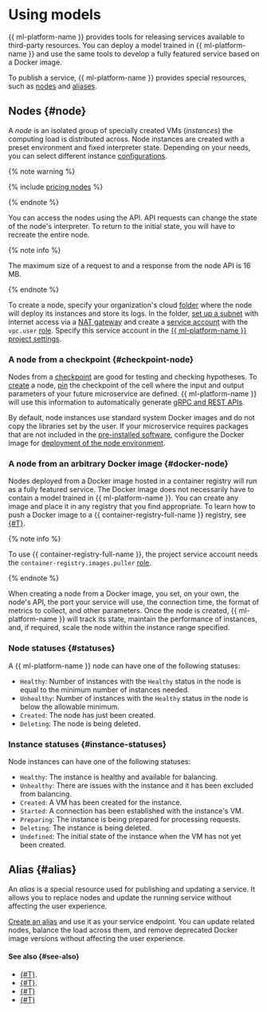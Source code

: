 # Using models

{{ ml-platform-name }} provides tools for releasing services available to third-party resources. You can deploy a model trained in {{ ml-platform-name }} and use the same tools to develop a fully featured service based on a Docker image.

To publish a service, {{ ml-platform-name }} provides special resources, such as [nodes](#node) and [aliases](#statuses).

## Nodes {#node}

A _node_ is an isolated group of specially created VMs (_instances_) the computing load is distributed across. Node instances are created with a preset environment and fixed interpreter state. Depending on your needs, you can select different instance [configurations](../../concepts/configurations.md).

{% note warning %}

{% include [pricing nodes](../../../_includes/datasphere/nodes-pricing-warn.md) %}

{% endnote %}

You can access the nodes using the API. API requests can change the state of the node's interpreter. To return to the initial state, you will have to recreate the entire node.

{% note info %}

The maximum size of a request to and a response from the node API is 16 MB.

{% endnote %}

To create a node, specify your organization's cloud [folder](../../../resource-manager/concepts/resources-hierarchy.md#folder) where the node will deploy its instances and store its logs. In the folder, [set up a subnet](../../../vpc/operations/subnet-create.md) with internet access via a [NAT gateway](../../../vpc/operations/create-nat-gateway.md) and create a [service account](../../../iam/operations/sa/create.md) with the `vpc.user` [role](../../../iam/concepts/access-control/roles.md#vpc-user). Specify this service account in the [{{ ml-platform-name }} project settings](../../operations/projects/update.md).


### A node from a checkpoint {#checkpoint-node}

Nodes from a [checkpoint](../checkpoints.md) are good for testing and checking hypotheses. To [create](../../operations/deploy/node-create.md) a node, [pin](../../operations/projects/checkpoints.md) the checkpoint of the cell where the input and output parameters of your future microservice are defined. {{ ml-platform-name }} will use this information to automatically generate [gRPC and REST APIs](../../../datasphere/operations/deploy/node-api.md).

By default, node instances use standard system Docker images and do not copy the libraries set by the user. If your microservice requires packages that are not included in the [pre-installed software](../../../datasphere/concepts/preinstalled-packages.md), configure the Docker image for [deployment of the node environment](../../../datasphere/operations/deploy/node-customization.md).

### A node from an arbitrary Docker image {#docker-node}

Nodes deployed from a Docker image hosted in a container registry will run as a fully featured service. The Docker image does not necessarily have to contain a model trained in {{ ml-platform-name }}. You can create any image and place it in any registry that you find appropriate. To learn how to push a Docker image to a {{ container-registry-full-name }} registry, see [{#T}](../../../container-registry/operations/docker-image/docker-image-push.md).

{% note info %}

To use {{ container-registry-full-name }}, the project service account needs the `container-registry.images.puller` [role](../../../iam/concepts/access-control/roles.md#cr-images-puller).

{% endnote %}

When creating a node from a Docker image, you set, on your own, the node's API, the port your service will use, the connection time, the format of metrics to collect, and other parameters. Once the node is created, {{ ml-platform-name }} will track its state, maintain the performance of instances, and, if required, scale the node within the instance range specified.

### Node statuses {#statuses}

A {{ ml-platform-name }} node can have one of the following statuses:

* `Healthy`: Number of instances with the `Healthy` status in the node is equal to the minimum number of instances needed.
* `Unhealthy`: Number of instances with the `Healthy` status in the node is below the allowable minimum.
* `Created`: The node has just been created.
* `Deleting`: The node is being deleted.

### Instance statuses {#instance-statuses}

Node instances can have one of the following statuses:

* `Healthy`: The instance is healthy and available for balancing.
* `Unhealthy`: There are issues with the instance and it has been excluded from balancing.
* `Created`: A VM has been created for the instance.
* `Started`: A connection has been established with the instance's VM.
* `Preparing`: The instance is being prepared for processing requests.
* `Deleting`: The instance is being deleted.
* `Undefined`: The initial state of the instance when the VM has not yet been created.


## Alias {#alias}

An _alias_ is a special resource used for publishing and updating a service. It allows you to replace nodes and update the running service without affecting the user experience.

[Create an alias](../../../datasphere/operations/deploy/alias-create.md) and use it as your service endpoint. You can update related nodes, balance the load across them, and remove deprecated Docker image versions without affecting the user experience.


#### See also {#see-also}

* [{#T}](../../operations/deploy/node-create.md).
* [{#T}](../../operations/deploy/alias-create.md).
* [{#T}](../../tutorials/node-from-cell.md)
* [{#T}](../../tutorials/node-from-docker.md)